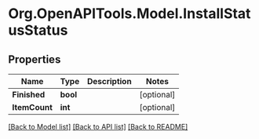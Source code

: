 
# Org.OpenAPITools.Model.InstallStatusStatus

## Properties

Name | Type | Description | Notes
------------ | ------------- | ------------- | -------------
**Finished** | **bool** |  | [optional] 
**ItemCount** | **int** |  | [optional] 

[[Back to Model list]](../README.md#documentation-for-models)
[[Back to API list]](../README.md#documentation-for-api-endpoints)
[[Back to README]](../README.md)

